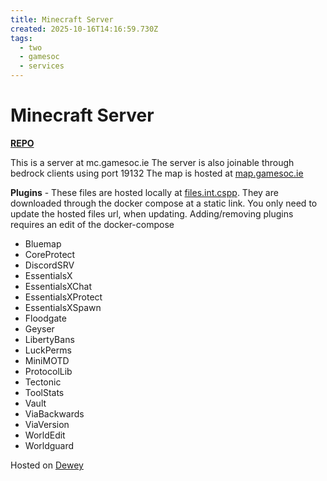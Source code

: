 ```yaml
---
title: Minecraft Server
created: 2025-10-16T14:16:59.730Z
tags:
  - two
  - gamesoc
  - services
---
```

# **Minecraft Server** 

[**REPO**](https://github.com/itzg/docker-minecraft-server)

This is a server at mc.gamesoc.ie
The server is also joinable through bedrock clients using port 19132
The map is hosted at [map.gamesoc.ie](https://map.gamesoc.ie)

**Plugins** - These files are hosted locally at [files.int.cspp](docs/two/services/cs++/zipline.md). They are downloaded through the docker compose at a static link. You only need to update the hosted files url, when updating. Adding/removing plugins requires an edit of the docker-compose
- Bluemap
- CoreProtect
- DiscordSRV
- EssentialsX
- EssentialsXChat
- EssentialsXProtect
- EssentialsXSpawn
- Floodgate
- Geyser
- LibertyBans
- LuckPerms
- MiniMOTD
- ProtocolLib
- Tectonic
- ToolStats
- Vault
- ViaBackwards
- ViaVersion
- WorldEdit
- Worldguard


Hosted on [Dewey](docs/two/vms/dewey.md)
